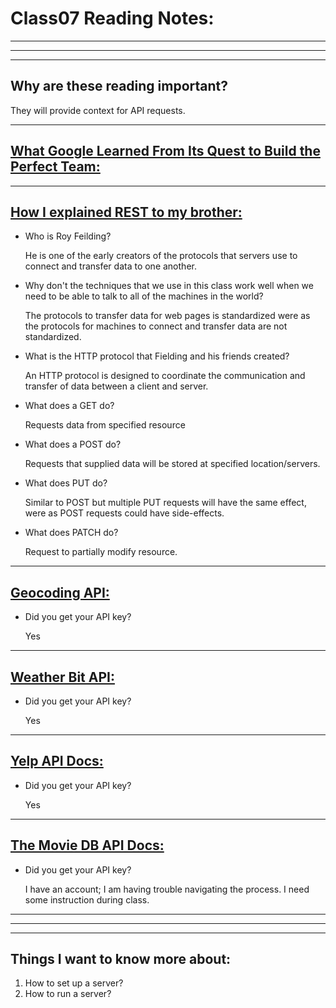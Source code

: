 # **Class07 Reading Notes:**
---
---
---
## Why are these reading important?

  They will provide context for API requests.

---

## [**What Google Learned From Its Quest to Build the Perfect Team:**](https://www.google.com/amp/mobile.nytimes.com/2016/02/28/magazine/what-google-learned-from-its-quest-to-build-the-perfect-team.amp.html)

---

## [**How I explained REST to my brother:**](https://gist.github.com/brookr/5977550)

* Who is Roy Feilding?

  He is one of the early creators of the protocols that servers use to connect and transfer data to one another.

* Why don't the techniques that we use in this class work well when we need to be able to talk to all of the machines in the world?

  The protocols to transfer data for web pages is standardized were as the protocols for machines to connect and transfer data are not standardized.

* What is the HTTP protocol that Fielding and his friends created?

  An HTTP protocol is designed to coordinate the communication and transfer of data between a client and server.

* What does a GET do?

  Requests data from specified resource

* What does a POST do?

  Requests that supplied data will be stored at specified location/servers.

* What does PUT do?

  Similar to POST but multiple PUT requests will have the same effect, were as POST requests could have side-effects.

* What does PATCH do?

  Request to partially modify resource.

---

## [**Geocoding API:**](https://locationiq.com/)

* Did you get your API key?

  Yes

---

## [**Weather Bit API:**](https://www.weatherbit.io/)

* Did you get your API key?

  Yes

---

## [**Yelp API Docs:**](https://www.yelp.com/developers/documentation/v3/business_search)

* Did you get your API key?

  Yes

---

## [**The Movie DB API Docs:**](https://developers.themoviedb.org/3/getting-started/introduction)

* Did you get your API key?

  I have an account; I am having trouble navigating the process. I need some instruction during class.

  

---
---
---
## **Things I want to know more about:**

1. How to set up a server?
2. How to run a server?

